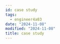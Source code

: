 ```yaml
---
id: case study
tags:
  - engineer4a03
date: "2024-11-08"
modified: "2024-11-08"
title: case study
---
```

